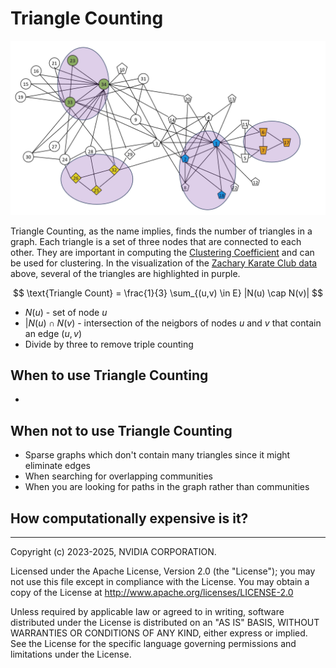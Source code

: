 # Triangle Counting

![Zachary Karate Community Graph](../../_static/zachary_graph_triangles.png)

Triangle Counting, as the name implies, finds the number of triangles in a graph. Each triangle is a set of three nodes that are connected to each other. They are important in computing the [Clustering Coefficient](https://en.wikipedia.org/wiki/Clustering_coefficient) and can be used for clustering. In the visualization of the [Zachary Karate Club data](http://www.communicationcache.com/uploads/1/0/8/8/10887248/an_information_flow_model_for_conflict_and_fission_in_small_groups.pdf) above, several of the triangles are highlighted in purple.

$$
    \text{Triangle Count} = \frac{1}{3} \sum_{(u,v) \in E} |N(u) \cap N(v)|
$$

* $N(u)$ - set of node $u$
* $|N(u) \cap N(v)$ - intersection of the neigbors of nodes $u$ and $v$  that contain an edge $(u,v)$
* Divide by three to remove triple counting



## When to use Triangle Counting
* 


## When not to use Triangle Counting
* Sparse graphs which don't contain many triangles since it might eliminate edges
* When searching for overlapping communities
* When you are looking for paths in the graph rather than communities

## How computationally expensive is it?


___
Copyright (c) 2023-2025, NVIDIA CORPORATION.

Licensed under the Apache License, Version 2.0 (the "License");  you may not use this file except in compliance with the License. You may obtain a copy of the License at http://www.apache.org/licenses/LICENSE-2.0

Unless required by applicable law or agreed to in writing, software distributed under the License is distributed on an "AS IS" BASIS, WITHOUT WARRANTIES OR CONDITIONS OF ANY KIND, either express or implied. See the License for the specific language governing permissions and limitations under the License.
